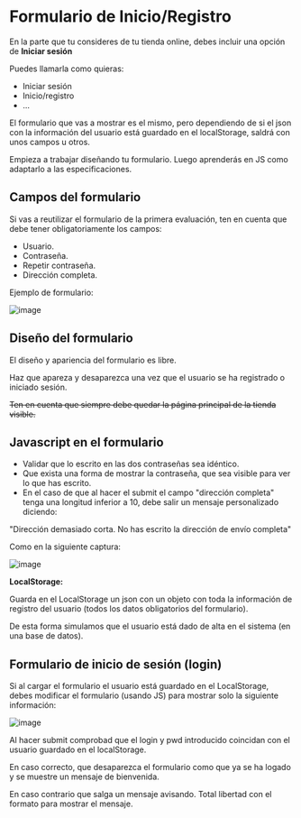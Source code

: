 # Formulario de Inicio/Registro

En la parte que tu consideres de tu tienda online, debes incluir una opción de **Iniciar sesión**

Puedes llamarla como quieras:
- Iniciar sesión
- Inicio/registro
- ...

El formulario que vas a mostrar es el mismo, pero dependiendo de si el json con la información del usuario está guardado en el localStorage, saldrá con unos campos u otros.

Empieza a trabajar diseñando tu formulario. Luego aprenderás en JS como adaptarlo a las especificaciones.

## Campos del formulario

Si vas a reutilizar el formulario de la primera evaluación, ten en cuenta que debe tener obligatoriamente los campos:
- Usuario.
- Contraseña.
- Repetir contraseña.
- Dirección completa.

Ejemplo de formulario:

![image](https://user-images.githubusercontent.com/91023374/228535718-1de33325-bd11-4182-a8f5-e47110aea2fe.png)


## Diseño del formulario

El diseño y apariencia del formulario es libre. 

Haz que apareza y desaparezca una vez que el usuario se ha registrado o iniciado sesión. 

<del>Ten en cuenta que siempre debe quedar la página principal de la tienda visible.</del>

## Javascript en el formulario

- Validar que lo escrito en las dos contraseñas sea idéntico.
- Que exista una forma de mostrar la contraseña, que sea visible para ver lo que has escrito.
- En el caso de que al hacer el submit el campo "dirección completa" tenga una longitud inferior a 10, debe salir un mensaje personalizado diciendo:

"Dirección demasiado corta. No has escrito la dirección de envío completa"

Como en la siguiente captura:

![image](https://user-images.githubusercontent.com/91023374/228537996-0ebacc1e-0f6f-44d4-8681-807bf9b26df5.png)


**LocalStorage:**

Guarda en el LocalStorage un json con un objeto con toda la información de registro del usuario (todos los datos obligatorios del formulario).

De esta forma simulamos que el usuario está dado de alta en el sistema (en una base de datos).


## Formulario de inicio de sesión (login)

Si al cargar el formulario el usuario está guardado en el LocalStorage, debes modificar el formulario (usando JS) para mostrar solo la siguiente información:

![image](https://user-images.githubusercontent.com/91023374/228539488-b6d3183e-af04-476c-bd47-f6c4aec2f6f6.png)


Al hacer submit comprobad que el login y pwd introducido coincidan con el usuario guardado en el localStorage. 

En caso correcto, que desaparezca el formulario como que ya se ha logado y se muestre un mensaje de bienvenida.

En caso contrario que salga un mensaje avisando. Total libertad con el formato para mostrar el mensaje.


